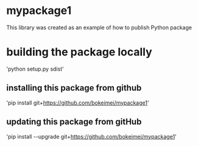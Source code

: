 # mypackage1
This library was created as an example of how to publish Python package

# building the package locally
'python setup.py sdist'

## installing this package from github
'pip install git+https://github.com/bokeimei/mypackage1'

## updating this package from gitHub

'pip install --upgrade git+https://github.com/bokeimei/mypackage1'
